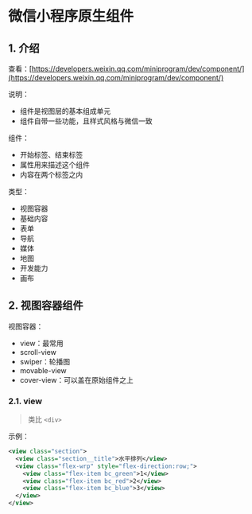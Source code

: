 # 微信小程序原生组件

## 1. 介绍

查看：[https://developers.weixin.qq.com/miniprogram/dev/component/](https://developers.weixin.qq.com/miniprogram/dev/component/)

说明：

* 组件是视图层的基本组成单元
* 组件自带一些功能，且样式风格与微信一致

组件：

* 开始标签、结束标签
* 属性用来描述这个组件
* 内容在两个标签之内

类型：

* 视图容器
* 基础内容
* 表单
* 导航
* 媒体
* 地图
* 开发能力
* 画布

## 2. 视图容器组件

视图容器：

* view：最常用
* scroll-view
* swiper：轮播图
* movable-view
* cover-view：可以盖在原始组件之上

### 2.1. view

>类比 `<div>`

示例：

```xml
<view class="section">
  <view class="section__title">水平排列</view>
  <view class="flex-wrp" style="flex-direction:row;">
    <view class="flex-item bc_green">1</view>
    <view class="flex-item bc_red">2</view>
    <view class="flex-item bc_blue">3</view>
  </view>
</view>
```
